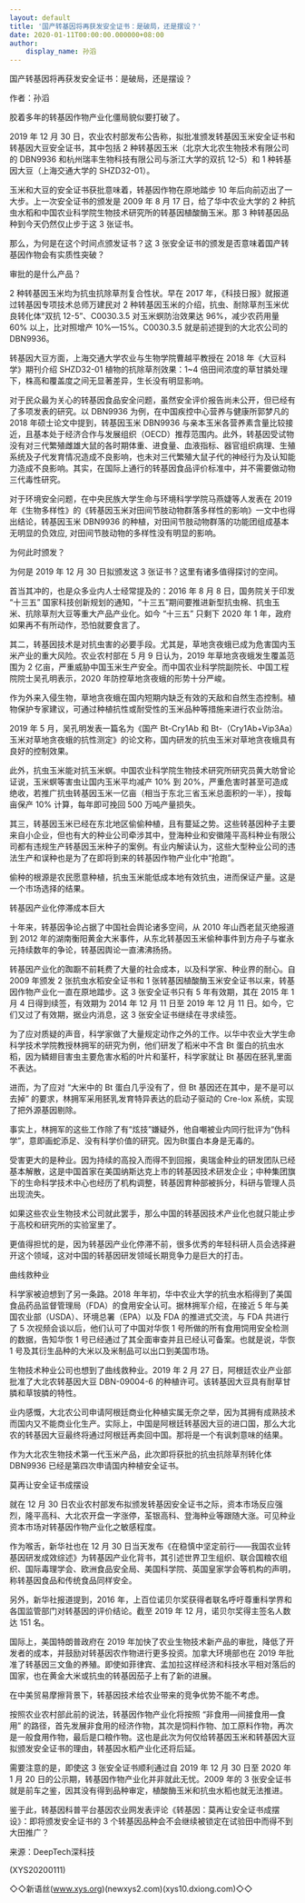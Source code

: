 ```yaml
---
layout: default
title: '国产转基因将再获发安全证书：是破局，还是摆设？'
date: 2020-01-11T00:00:00.000000+08:00
author:
    display_name: 孙滔
---
```


国产转基因将再获发安全证书：是破局，还是摆设？

作者：孙滔

胶着多年的转基因作物产业化僵局貌似要打破了。

2019 年 12 月 30 日，农业农村部发布公告称，拟批准颁发转基因玉米安全证书和转基因大豆安全证书，其中包括 2 种转基因玉米（北京大北农生物技术有限公司的 DBN9936 和杭州瑞丰生物科技有限公司与浙江大学的双抗 12-5）和 1 种转基因大豆（上海交通大学的 SHZD32-01）。

玉米和大豆的安全证书获批意味着，转基因作物在原地踏步 10 年后向前迈出了一大步。上一次安全证书的颁发是 2009 年 8 月 17 日，给了华中农业大学的 2 种抗虫水稻和中国农业科学院生物技术研究所的转基因植酸酶玉米。那 3 种转基因品种到今天仍然仅止步于这 3 张证书。

那么，为何是在这个时间点颁发证书？这 3 张安全证书的颁发是否意味着国产转基因作物会有实质性突破？

审批的是什么产品？

2 种转基因玉米均为抗虫抗除草剂复合性状。早在 2017 年，《科技日报》就报道过转基因专项技术总师万建民对 2 种转基因玉米的介绍，抗虫、耐除草剂玉米优良转化体“双抗 12-5”、C0030.3.5 对玉米螟防治效果达 96%，减少农药用量 60% 以上，比对照增产 10%—15%。C0030.3.5 就是前述提到的大北农公司的 DBN9936。

转基因大豆方面，上海交通大学农业与生物学院曹越平教授在 2018 年《大豆科学》期刊介绍 SHZD32-01 植物的抗除草剂效果：1~4 倍田间浓度的草甘膦处理下，株高和覆盖度之间无显著差异，生长没有明显影响。

对于民众最为关心的转基因食品安全问题，虽然安全评价报告尚未公开，但已经有了多项发表的研究。以 DBN9936 为例，在中国疾控中心营养与健康所郭梦凡的 2018 年硕士论文中提到，转基因玉米 DBN9936 与亲本玉米各营养素含量比较接近，且基本处于经济合作与发展组织（OECD）推荐范围内。此外，转基因受试物没有对三代繁殖雌雄大鼠的各时期体重、进食量、血液指标、器官组织病理、生殖系统及子代发育情况造成不良影响，也未对三代繁殖大鼠子代的神经行为及认知能力造成不良影响。其实，在国际上通行的转基因食品评价标准中，并不需要做动物三代毒性研究。

对于环境安全问题，在中央民族大学生命与环境科学学院马燕婕等人发表在 2019 年《生物多样性》的《转基因玉米对田间节肢动物群落多样性的影响》一文中也得出结论，转基因玉米 DBN9936 的种植，对田间节肢动物群落的功能团组成基本无明显的负效应, 对田间节肢动物的多样性没有明显的影响。

为何此时颁发？

为何是 2019 年 12 月 30 日拟颁发这 3 张证书？这里有诸多值得探讨的空间。

首当其冲的，也是众多业内人士经常提及的：2016 年 8 月 8 日，国务院关于印发 “十三五” 国家科技创新规划的通知，“十三五”期间要推进新型抗虫棉、抗虫玉米、抗除草剂大豆等重大产品产业化。如今 “十三五” 只剩下 2020 年 1 年，政府如果再不有所动作，恐怕就要食言了。

其二，转基因技术是对抗虫害的必要手段。尤其是，草地贪夜蛾已成为危害国内玉米产业的重大风险。农业农村部在 5 月 9 日认为，2019 年草地贪夜蛾发生覆盖范围为 2 亿亩，严重威胁中国玉米生产安全。而中国农业科学院副院长、中国工程院院士吴孔明表示，2020 年防控草地贪夜蛾的形势十分严峻。

作为外来入侵生物，草地贪夜蛾在国内短期内缺乏有效的天敌和自然生态控制。植物保护专家建议，可通过种植抗性或耐受性的玉米品种等措施来进行农业防治。

2019 年 5 月，吴孔明发表一篇名为《国产 Bt-Cry1Ab 和 Bt-（Cry1Ab+Vip3Aa）玉米对草地贪夜蛾的抗性测定》的论文称，国内研发的抗虫玉米对草地贪夜蛾具有良好的控制效果。

此外，抗虫玉米能对抗玉米螟。中国农业科学院生物技术研究所研究员黄大昉曾论证说，玉米螟等害虫让国内玉米平均减产 10% 到 20%，严重危害时甚至可造成绝收，若推广抗虫转基因玉米一亿亩（相当于东北三省玉米总面积的一半），按每亩保产 10% 计算，每年即可挽回 500 万吨产量损失。

其三，转基因玉米已经在东北地区偷偷种植，且有蔓延之势。这些转基因种子主要来自小企业，但也有大的种业公司牵涉其中，登海种业和安徽隆平高科种业有限公司都有违规生产转基因玉米种子的案例。有业内解读认为，这些大型种业公司的违法生产和误种也是为了在即将到来的转基因作物产业化中“抢跑”。

偷种的根源是农民愿意种植，抗虫玉米能低成本地有效抗虫，进而保证产量。这是一个市场选择的结果。

转基因产业化停滞成本巨大

十年来，转基因争论占据了中国社会舆论诸多空间，从 2010 年山西老鼠灭绝报道到 2012 年的湖南衡阳黄金大米事件，从东北转基因玉米偷种事件到方舟子与崔永元持续数年的争论，转基因舆论一直沸沸扬扬。

转基因产业化的踟蹰不前耗费了大量的社会成本，以及科学家、种业界的耐心。自 2009 年颁发 2 张抗虫水稻安全证书和 1 张转基因植酸酶玉米安全证书以来，转基因作物产业化一直在原地踏步。这 3 张安全证书只有 5 年有效期，其在 2015 年 1 月 4 日得到续签，有效期为 2014 年 12 月 11 日至 2019 年 12 月 11 日。如今，它们又过了有效期，据业内消息，这 3 张安全证书继续在寻求续签。

为了应对质疑的声音，科学家做了大量规定动作之外的工作。以华中农业大学生命科学技术学院教授林拥军的研究为例，他们研发了稻米中不含 Bt 蛋白的抗虫水稻，因为鳞翅目害虫主要危害水稻的叶片和茎杆，科学家就让 Bt 基因在胚乳里面不表达。

进而，为了应对 “大米中的 Bt 蛋白几乎没有了，但 Bt 基因还在其中，是不是可以去掉” 的要求，林拥军采用胚乳发育特异表达的启动子驱动的 Cre-lox 系统，实现了把外源基因剔除。

事实上，林拥军的这些工作除了有“炫技”嫌疑外，他自嘲被业内同行批评为“伪科学”，意即画蛇添足、没有科学价值的研究。因为Bt蛋白本身是无毒的。

受害更大的是种业。因为持续的高投入而得不到回报，奥瑞金种业的研发团队已经基本解散，这是中国首家在美国纳斯达克上市的转基因技术研发企业；中种集团旗下的生命科学技术中心也经历了机构调整，转基因育种部被拆分，科研与管理人员出现流失。

如果这些农业生物技术公司就此罢手，那么中国的转基因技术产业化也就只能止步于高校和研究所的实验室里了。

更值得担忧的是，因为转基因产业化停滞不前，很多优秀的年轻科研人员会选择避开这个领域，这对中国的转基因研发领域长期竞争力是巨大的打击。

曲线救种业

科学家被迫想到了另一条路。2018 年年初，华中农业大学的抗虫水稻得到了美国食品药品监督管理局（FDA）的食用安全认可。据林拥军介绍，在接近 5 年与美国农业部（USDA）、环境总署（EPA）以及 FDA 的推进式交流，与 FDA 共进行了 5 次视频会谈以后，他们认可了中国对华恢 1 号所做的所有食用饲用安全检测的数据，告知华恢 1 号已经通过了其全面审查并且已经认可备案。也就是说，华恢 1 号及其衍生品种的大米以及米制品可以出口到美国市场。

生物技术种业公司也想到了曲线救种业。2019 年 2 月 27 日，阿根廷农业产业部批准了大北农转基因大豆 DBN-09004-6 的种植许可。该转基因大豆具有耐草甘膦和草铵膦的特性。

业内感慨，大北农公司申请阿根廷商业化种植实属无奈之举，因为其拥有成熟技术而国内又不能商业化生产。实际上，中国是阿根廷转基因大豆的进口国，那么大北农的转基因大豆最终将通过阿根廷再卖回中国。那将是一个有讽刺意味的结果。

作为大北农生物技术第一代玉米产品，此次即将获批的抗虫抗除草剂转化体 DBN9936 已经是第四次申请国内种植安全证书。

莫再让安全证书成摆设

就在 12 月 30 日农业农村部发布拟颁发转基因安全证书之际，资本市场反应强烈，隆平高科、大北农开盘一字涨停，荃银高科、登海种业等跟随大涨。可见种业资本市场对转基因作物产业化之敏感程度。

作为喉舌，新华社也在 12 月 30 日当天发布《在稳慎中坚定前行——我国农业转基因研发成效综述》为转基因产业化背书，其引述世界卫生组织、联合国粮农组织、国际毒理学会、欧洲食品安全局、美国科学院、英国皇家学会等机构的声明，称转基因食品和传统食品同样安全。

另外，新华社报道提到，2016 年，上百位诺贝尔奖获得者联名呼吁尊重科学界和各国监管部门对转基因的评价结论。截至 2019 年 12 月，诺贝尔奖得主签名人数达 151 名。

国际上，美国特朗普政府在 2019 年加快了农业生物技术新产品的审批，降低了开发者的成本，并鼓励对转基因农作物进行更多投资。加拿大环境部也在 2019 年批准了转基因三文鱼的养殖。即使如菲律宾、孟加拉这样经济和科技水平相对落后的国家，也在黄金大米或抗虫的转基因茄子上有了新的进展。

在中美贸易摩擦背景下，转基因技术给农业带来的竞争优势不能不考虑。

按照农业农村部此前的说法，转基因作物产业化将按照 “非食用—间接食用—食用” 的路径，首先发展非食用的经济作物，其次是饲料作物、加工原料作物，再次是一般食用作物，最后是口粮作物。这也是此次为何仅给转基因玉米和转基因大豆拟颁发安全证书的理由，转基因水稻产业化还将后延。

需要注意的是，即使这 3 张安全证书顺利通过自 2019 年 12 月 30 日至 2020 年 1 月 20 日的公示期，转基因作物产业化并非就此无忧。2009 年的 3 张安全证书就是前车之鉴，因其没有得到品种审定，植酸酶玉米和抗虫水稻也就无法推进。

鉴于此，转基因科普平台基因农业网发表评论《转基因：莫再让安全证书成摆设》：即将颁发安全证书的 3 个转基因品种会不会继续被锁定在试验田中而得不到大田推广？

来源：DeepTech深科技

(XYS20200111)

◇◇新语丝(www.xys.org)(newxys2.com)(xys10.dxiong.com)◇◇

